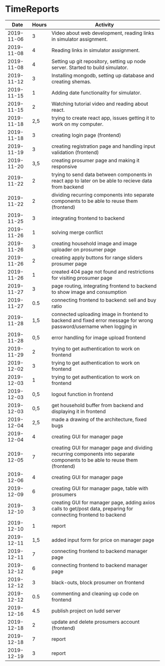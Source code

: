 # TimeReports

| Date  |      Hours    | Activity                                       |
| ----------- | ------- |------------------------------------------------
| 2019-11-06  | 3       | Video about web development, reading links in simulator assignment. |
| 2019-11-08  | 4       | Reading links in simulator assignment.|
| 2019-11-08  | 4       | Setting up git repository, setting up node server. Started to build simulator. | 
| 2019-11-12  | 3       | Installing mongodb, setting up database and creating shemas. |
| 2019-11-15  | 1       | Adding date functionality for simulator. |
| 2019-11-15  | 2       | Watching tutorial video and reading about react. |
| 2019-11-18  | 2,5     | trying to create react app, issues getting it to work on my computer. |
| 2019-11-18  | 3       | creating login page (frontend)|
| 2019-11-19  | 3       | creating registration page and handling input validation (frontend) |
| 2019-11-20  | 3,5     | creating prosumer page and making it responsive |
| 2019-11-22  | 2       | trying to send data between components in react app to later on be able to recieve data from backend |
| 2019-11-22  | 2       | dividing recurring components into separate components to be able to reuse them (frontend)|
| 2019-11-25  | 3       | integrating frontend to backend |
| 2019-11-26  | 1       | solving merge conflict |
| 2019-11-26  | 3       | creating household image and image uploader on prosumer page |
| 2019-11-26  | 2       | creating apply buttons for range sliders prosumer page |
| 2019-11-26  | 1       | created 404 page not found and restrictions for visiting prosumer page |
| 2019-11-27  | 3       | page routing, integrating frontend to backend to show image and consumption |
| 2019-11-27  | 0.5     | connecting frontend to backend: sell and buy ratio  |
| 2019-11-28  | 1,5     | connected uploading image in frontend to backend and fixed error message for wrong password/username when logging in  |
| 2019-11-28  | 0,5     | error handling for image upload frontend  |
| 2019-11-29  | 2       | trying to get authentication to work on frontend |
| 2019-12-02  | 3       | trying to get authentication to work on frontend |
| 2019-12-03  | 1       | trying to get authentication to work on frontend |
| 2019-12-03  | 0,5     | logout function in frontend  |
| 2019-12-03  | 0,5     | get household buffer from backend and displaying it in frontend  |
| 2019-12-04  | 2,5     | made a drawing of the architecture, fixed bugs |
| 2019-12-04  | 4       | creating GUI for manager page |
| 2019-12-05  | 7       | creating GUI for manager page and dividing recurring components into separate components to be able to reuse them (frontend) |
| 2019-12-06  | 4       | creating GUI for manager page |
| 2019-12-09  | 6       | creating GUI for manager page, table with prosumers |
| 2019-12-10  | 3       | creating GUI for manager page, adding axios calls to get/post data, preparing for connecting frontend to backend |
| 2019-12-10  | 1       | report |
| 2019-12-11  | 1,5     | added input form for price on manager page |
| 2019-12-11  | 7       | connecting frontend to backend manager page |
| 2019-12-12  | 6       | connecting frontend to backend manager page |
| 2019-12-12  | 3       | black-outs, block prosumer on frontend |
| 2019-12-12  | 0.5     | commenting and cleaning up code on frontend |
| 2019-12-16  | 4.5     | publish project on ludd server |
| 2019-12-18  | 2       | update and delete prosumers account (frontend) |
| 2019-12-18  | 7       | report |
| 2019-12-19  | 3       | report |



                      

